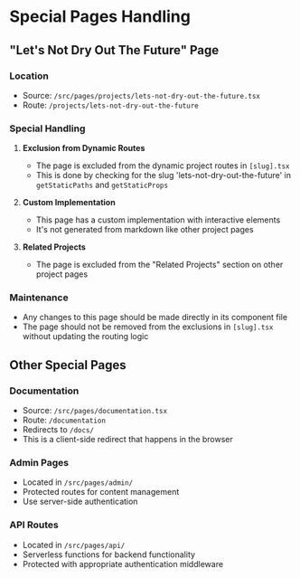 # Special Pages Handling

## "Let's Not Dry Out The Future" Page

### Location
- Source: `/src/pages/projects/lets-not-dry-out-the-future.tsx`
- Route: `/projects/lets-not-dry-out-the-future`

### Special Handling

1. **Exclusion from Dynamic Routes**
   - The page is excluded from the dynamic project routes in `[slug].tsx`
   - This is done by checking for the slug 'lets-not-dry-out-the-future' in `getStaticPaths` and `getStaticProps`

2. **Custom Implementation**
   - This page has a custom implementation with interactive elements
   - It's not generated from markdown like other project pages

3. **Related Projects**
   - The page is excluded from the "Related Projects" section on other project pages

### Maintenance
- Any changes to this page should be made directly in its component file
- The page should not be removed from the exclusions in `[slug].tsx` without updating the routing logic

## Other Special Pages

### Documentation
- Source: `/src/pages/documentation.tsx`
- Route: `/documentation`
- Redirects to `/docs/`
- This is a client-side redirect that happens in the browser

### Admin Pages
- Located in `/src/pages/admin/`
- Protected routes for content management
- Use server-side authentication

### API Routes
- Located in `/src/pages/api/`
- Serverless functions for backend functionality
- Protected with appropriate authentication middleware
